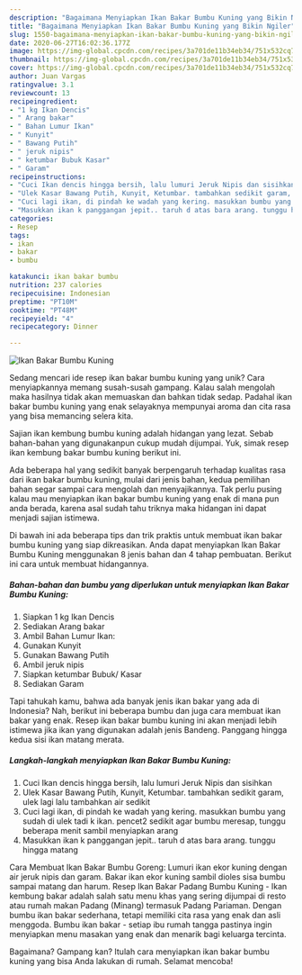 ```yaml
---
description: "Bagaimana Menyiapkan Ikan Bakar Bumbu Kuning yang Bikin Ngiler"
title: "Bagaimana Menyiapkan Ikan Bakar Bumbu Kuning yang Bikin Ngiler"
slug: 1550-bagaimana-menyiapkan-ikan-bakar-bumbu-kuning-yang-bikin-ngiler
date: 2020-06-27T16:02:36.177Z
image: https://img-global.cpcdn.com/recipes/3a701de11b34eb34/751x532cq70/ikan-bakar-bumbu-kuning-foto-resep-utama.jpg
thumbnail: https://img-global.cpcdn.com/recipes/3a701de11b34eb34/751x532cq70/ikan-bakar-bumbu-kuning-foto-resep-utama.jpg
cover: https://img-global.cpcdn.com/recipes/3a701de11b34eb34/751x532cq70/ikan-bakar-bumbu-kuning-foto-resep-utama.jpg
author: Juan Vargas
ratingvalue: 3.1
reviewcount: 13
recipeingredient:
- "1 kg Ikan Dencis"
- " Arang bakar"
- " Bahan Lumur Ikan"
- " Kunyit"
- " Bawang Putih"
- " jeruk nipis"
- " ketumbar Bubuk Kasar"
- " Garam"
recipeinstructions:
- "Cuci Ikan dencis hingga bersih, lalu lumuri Jeruk Nipis dan sisihkan"
- "Ulek Kasar Bawang Putih, Kunyit, Ketumbar. tambahkan sedikit garam, ulek lagi lalu tambahkan air sedikit"
- "Cuci lagi ikan, di pindah ke wadah yang kering. masukkan bumbu yang sudah di ulek tadi k ikan. pencet2 sedikit agar bumbu meresap, tunggu beberapa menit sambil menyiapkan arang"
- "Masukkan ikan k panggangan jepit.. taruh d atas bara arang. tunggu hingga matang"
categories:
- Resep
tags:
- ikan
- bakar
- bumbu

katakunci: ikan bakar bumbu 
nutrition: 237 calories
recipecuisine: Indonesian
preptime: "PT10M"
cooktime: "PT48M"
recipeyield: "4"
recipecategory: Dinner

---
```



![Ikan Bakar Bumbu Kuning](https://img-global.cpcdn.com/recipes/3a701de11b34eb34/751x532cq70/ikan-bakar-bumbu-kuning-foto-resep-utama.jpg)

Sedang mencari ide resep ikan bakar bumbu kuning yang unik? Cara menyiapkannya memang susah-susah gampang. Kalau salah mengolah maka hasilnya tidak akan memuaskan dan bahkan tidak sedap. Padahal ikan bakar bumbu kuning yang enak selayaknya mempunyai aroma dan cita rasa yang bisa memancing selera kita.

Sajian ikan kembung bumbu kuning adalah hidangan yang lezat. Sebab bahan-bahan yang digunakanpun cukup mudah dijumpai. Yuk, simak resep ikan kembung bakar bumbu kuning berikut ini.

Ada beberapa hal yang sedikit banyak berpengaruh terhadap kualitas rasa dari ikan bakar bumbu kuning, mulai dari jenis bahan, kedua pemilihan bahan segar sampai cara mengolah dan menyajikannya. Tak perlu pusing kalau mau menyiapkan ikan bakar bumbu kuning yang enak di mana pun anda berada, karena asal sudah tahu triknya maka hidangan ini dapat menjadi sajian istimewa.


Di bawah ini ada beberapa tips dan trik praktis untuk membuat ikan bakar bumbu kuning yang siap dikreasikan. Anda dapat menyiapkan Ikan Bakar Bumbu Kuning menggunakan 8 jenis bahan dan 4 tahap pembuatan. Berikut ini cara untuk membuat hidangannya.

<!--inarticleads1-->

##### Bahan-bahan dan bumbu yang diperlukan untuk menyiapkan Ikan Bakar Bumbu Kuning:

1. Siapkan 1 kg Ikan Dencis
1. Sediakan  Arang bakar
1. Ambil  Bahan Lumur Ikan:
1. Gunakan  Kunyit
1. Gunakan  Bawang Putih
1. Ambil  jeruk nipis
1. Siapkan  ketumbar Bubuk/ Kasar
1. Sediakan  Garam


Tapi tahukah kamu, bahwa ada banyak jenis ikan bakar yang ada di Indonesia? Nah, berikut ini beberapa bumbu dan juga cara membuat ikan bakar yang enak. Resep ikan bakar bumbu kuning ini akan menjadi lebih istimewa jika ikan yang digunakan adalah jenis Bandeng. Panggang hingga kedua sisi ikan matang merata. 

<!--inarticleads2-->

##### Langkah-langkah menyiapkan Ikan Bakar Bumbu Kuning:

1. Cuci Ikan dencis hingga bersih, lalu lumuri Jeruk Nipis dan sisihkan
1. Ulek Kasar Bawang Putih, Kunyit, Ketumbar. tambahkan sedikit garam, ulek lagi lalu tambahkan air sedikit
1. Cuci lagi ikan, di pindah ke wadah yang kering. masukkan bumbu yang sudah di ulek tadi k ikan. pencet2 sedikit agar bumbu meresap, tunggu beberapa menit sambil menyiapkan arang
1. Masukkan ikan k panggangan jepit.. taruh d atas bara arang. tunggu hingga matang


Cara Membuat Ikan Bakar Bumbu Goreng: Lumuri ikan ekor kuning dengan air jeruk nipis dan garam. Bakar ikan ekor kuning sambil dioles sisa bumbu sampai matang dan harum. Resep Ikan Bakar Padang Bumbu Kuning - Ikan kembung bakar adalah salah satu menu khas yang sering dijumpai di resto atau rumah makan Padang (Minang) termasuk Padang Pariaman. Dengan bumbu ikan bakar sederhana, tetapi memiliki cita rasa yang enak dan asli menggoda. Bumbu ikan bakar - setiap ibu rumah tangga pastinya ingin menyiapkan menu masakan yang enak dan menarik bagi keluarga tercinta. 

Bagaimana? Gampang kan? Itulah cara menyiapkan ikan bakar bumbu kuning yang bisa Anda lakukan di rumah. Selamat mencoba!
